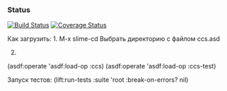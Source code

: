 ### Status
[![Build Status](https://travis-ci.org/sergadin/CCS.png?branch=master)](https://travis-ci.org/sergadin/CCS)
[![Coverage Status](https://coveralls.io/repos/github/sergadin/CCS/badge.svg?branch=master)](https://coveralls.io/github/sergadin/CCS?branch=master)

Как загрузить:
1.
M-x slime-cd
Выбрать директорию с файлом ccs.asd

2.
(asdf:operate 'asdf:load-op :ccs)
(asdf:operate 'asdf:load-op :ccs-test)


Запуск тестов:
(lift:run-tests :suite 'root :break-on-errors? nil)
